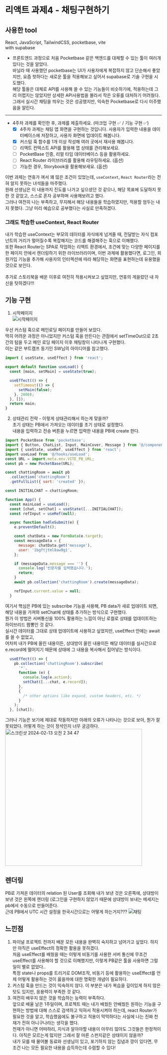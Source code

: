 # 리액트 과제4 - 채팅구현하기

## 사용한 tool
React, JavaScript, TailwindCSS, pocketbase, vite <br/>
with supabase 

- 프론트엔드 과정으로 처음 Pocketbase 같은 백엔드를 대체할 수 있는 툴이 여러개 있다는 것을 알았다.<br/>
바닐라 때 사용했던 pocketbase는 UI가 사용자에게 복잡하지 않고 단순해서 좋았지만, 요즘 핫하다는 새로운 툴을 적용해보고 싶어서 supabase로 기술 구현을 시도했다.<br/>
해당 툴들은 대체로 API를 사용해 쓸 수 있는 기능들이 비슷하기에, 적용하는데 그리 어렵지는 않았지만 상세한 API사용법을 몰라서 작은 오류를 대처하기 어려웠다.<br/>
그래서 실시간 채팅을 띄우는 것은 성공했지만, 익숙한 Pocketbase로 다시 이주했음을 알린다.<br/>

---

- 4주차 과제를 확인한 후, 과제를 제출하세요. (마크업 구현 ✅ / 기능 구현 ✅)
    - [x]  4주차 과제는 채팅 앱 화면을 구현하는 것입니다.
    사용자가 입력한 내용을 데이터베이스에 저장하고, 사용자 화면에 업데이트 해봅니다.
    - [x]  커스텀 훅 함수를 1개 이상 작성해 여러 곳에서 재사용 해봅니다.
    - [ ]  리액트 컨텍스트 API를 활용해 앱 상태를 관리해보세요.
    - [ ]  PocketBase 인증, 리얼 타임 데이터베이스 등을 활용하세요.
    - [ ]  React Router 라이브러리를 활용해 라우팅하세요. (옵션)
    - [ ]  가능한 경우, Storybook을 활용해보세요. (옵션)

이번 과제는 연휴가 껴서 꽤 많은 조건이 있었는데, `useContext`, `React Router`라는 전혀 알지 못하는 녀석들을 마주했다.<br/>
원래 선생님은 이 내용까지 진도를 나가고 싶으셨던 것 같으나, 해당 목표에 도달하지 못한 것 같았고, 스스로 혼자 공부하며 사용해보려고 했다.<br/>
그러나 여전히 나는 부족하고, 무지해서 해당 내용들을 학습하였지만, 적용할 엄두는 내지 못했다. 그냥 미리 예습으로 공부했다는 사실로 만족하겠다.<br/>

### 그래도 학습한 useContext, React Router
내가 학습한 useContext는 부모의 데이터를 자식에게 넘겨줄 때, 전달받는 자식 컴포넌트의 거리가 멀어질수록 복잡해지는 코드를 해결해주는 훅으로 이해했다.<br/>
또한 React Router는 SPA로 작업하는 리액트 환경에서, 조건에 맞는 다양한 페이지를 한 페이지 안에서 렌더링하기 위한 라이브러리이며, 이번 과제에 활용했다면, 로그인, 회원가입 기능을 추가해 사용자의 인터렉션에 따라 해당하는 화면을 표현하는데 유용했을 것으로 보인다.<br/>
<br/>
추가로 스토리북을 배운 이후로 여전히 적용시켜보고 싶었지만, 연휴의 게을렀던 내 자신을 탓하겠다!!!<br/>

## 기능 구현

1. 시작페이지<br/>
![시작페이지](https://github.com/clapsheep/weekly4/assets/140643716/d7d4dee2-6aac-4eb5-b252-e83a91a05e86)<br/>

우선 커스텀 훅으로 메인로딩 페이지를 만들어 보았다.<br/>
딱히 어려운 과정은 아니었지만 커스텀 훅을 만든다는 관점에서 setTimeOut으로 2초간의 텀을 두고 메인 로딩 페이지 이후 채팅창이 나타나게 구현했다.<br/>
이는 같은 부트캠프 동기인 SW님의 아이디어를 참고했다.<br/>
```js
import { useState, useEffect } from 'react';

export default function useLoad() {
  const [main, setMain] = useState(true);

  useEffect(() => {
    setTimeout(() => {
      setMain(false);
    }, 2000);
  }, []);
  return main;
}
```

2. 상태관리 전략 - 이렇게 상태관리해서 하는게 맞을까?<br/>
초기 상태는 PB에서 가져오는 데이터를 초기 상태로 설정했다.<br/>
내용을 입력하고 전송 버튼을 누르면 입력한 내용을 PB에 create 한다.<br/>
```jsx
import PocketBase from 'pocketbase';
import { Button, ChatList, Input, MainCover, Message } from '@/components';
import { useState, useRef, useEffect } from 'react';
import useLoad from '@/hooks/useLoad';
const URL = import.meta.env.VITE_PB_URL;
const pb = new PocketBase(URL);

const chattingRoom = await pb
  .collection('chattingRoom')
  .getFullList({ sort: 'created' });

const INITIALCHAT = chattingRoom;

function App() {
  const mainLoad = useLoad();
  const [chat, setChat] = useState([...INITIALCHAT]);
  const refInput = useRef(null);

  async function hadleSubmit(e) {
    e.preventDefault();

    const chatData = new FormData(e.target);
    const messageData = {
      message: chatData.get('message'),
      user: '1bgftjtml8aw9g1',
    };

    if (messageData.message === '') {
      console.log('빈문자를 입력했습니다.');
      return;
    }
    await pb.collection('chattingRoom').create(messageData);

    refInput.current.value = null;
  }
```

여기서 핵심은 PB에 있는 subscribe 기능을 사용해, PB data가 새로 업데이트 되면, 해당 내용을 가져와 setChat에 상태를 추가하는 방식으로 구현했다.<br/>
뭔가 이 방법은 서버통신을 100% 활용하는 느낌이 아닌 로컬로 상태를 업데이트하는 하이브리드 짬뽕인 것 같다.<br/>
실시간 데이터를 그대로 상태 업데이트에 사용하고 싶었지만, useEffect 안에는 await를 쓸 수 없었고,<br/>
어차피 내가 PB에 올린 내용이든, 상대방이 올린 내용이든 해당 데이터를 실시간으로 e.record에 떨어지기 때문에 상태에 그 내용을 복사해서 집어넣는 방식이다.<br/>
```jsx
  useEffect(() => {
    pb.collection('chattingRoom').subscribe(
      '*',
      function (e) {
        console.log(e.action);
        setChat([...chat, e.record]);
      },
      {
        /* other options like expand, custom headers, etc. */
      }
    );
  }, [chat]);
```
그러나 기능은 보기에 제대로 작동하지만 아래의 오류가 나타나는 것으로 보아, 뭔가 잘못되었다. 어떻게 하는 것이 정석인지 너무 궁금하다.<br/>
<img width="440" alt="스크린샷 2024-02-13 오전 2 34 47" src="https://github.com/clapsheep/weekly4/assets/140643716/4a11b6e2-0652-417e-a12d-340048abc9f7">


## 렌더링
PB로 가져온 데이터의 relation 된 User를 조회해 내가 보낸 것은 오른쪽에, 상대방이 보낸 것은 왼쪽에 렌더링 (로그인을 구현하지 않았기 때문에 상대방이 보내는 메세지는 pb에서 수동으로 만들어준다.<br/>
근데 PB에서 UTC 시간 설정을 한국시간으로는 어떻게 하는거지???
![채팅](https://github.com/clapsheep/weekly4/assets/140643716/7cc43416-8c5b-4f09-9843-467632b070ae)


## 느낀점
1. 파이널 프로젝트 전까지 배운 모든 내용을 완벽히 숙지하고 넘어가고 싶었다. 하지만 아직은 useEffect의 정확한 활용을 못하겠다.<br/>
처음 useEffect를 배웠을 때는 이렇게 비동기를 사용한 서버 통신에 무조건 useEffect를 사용해야 할 것으로 이해했지만, 이렇게 PB같은 툴을 사용하면 그럴 일이 별로 없었다..<br/>
특정 state나 props를 트리거로 DOM조작, 비동기 등에 활용하는 useEffect를 언제 어떻게 활용하는 것이 옳을까에 대한 명확한 개념이 필요하다.<br/>
2. 커스텀 훅을 만드는 것이 익숙하지 않다. 이 부분은 내가 복습을 깊이있게 하지 않은 탓도 있지만, 응용력이 부족한 것 같다.<br/>
3. 여전히 배우지 않은 것을 학습하는 능력이 부족하다.<br/>
앞으로 배울 날은 1주일이며, 프로젝트 때는 내가 배웠든 안배웠든 원하는 기능을 구현하는 방법에 대해 스스로 검색하고 익혀서 적용시켜야 하는데, react Router가 필요한 것을 알고, 학습했음에도 불구하고 적용이 막막하다는 사실에 나는 진짜 천재가 전혀 아니구나라는 생각을 했다.<br/>
천재가 아니면 어떠하리, 지식과 알아야할 내용이 아무리 많아도 그것들은 한정적이다. 아직은 모르는게 많지만 그래서 잘 마른 스펀지같은 상태이지 않을까?<br/>
내가 모를 때 물어볼 동료와 선생님이 있고, 포기하지 않는 집념과 깡이 있다면, 무조건 나는 모든 필요한 내용을 습득하는데 수렴할 수 있다!<br/>

